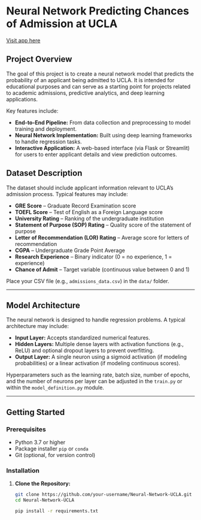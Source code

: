 # Neural Network Predicting Chances of Admission at UCLA 

[Visit app here]((https://neural-network-mihir.streamlit.app/))
 
## Project Overview

The goal of this project is to create a neural network model that predicts the probability of an applicant being admitted to UCLA. It is intended for educational purposes and can serve as a starting point for projects related to academic admissions, predictive analytics, and deep learning applications.

Key features include:

- **End-to-End Pipeline:** From data collection and preprocessing to model training and deployment.
- **Neural Network Implementation:** Built using deep learning frameworks to handle regression tasks.
- **Interactive Application:** A web-based interface (via Flask or Streamlit) for users to enter applicant details and view prediction outcomes.

## Dataset Description

The dataset should include applicant information relevant to UCLA’s admission process. Typical features may include:

- **GRE Score** – Graduate Record Examination score  
- **TOEFL Score** – Test of English as a Foreign Language score  
- **University Rating** – Ranking of the undergraduate institution  
- **Statement of Purpose (SOP) Rating** – Quality score of the statement of purpose  
- **Letter of Recommendation (LOR) Rating** – Average score for letters of recommendation  
- **CGPA** – Undergraduate Grade Point Average  
- **Research Experience** – Binary indicator (0 = no experience, 1 = experience)  
- **Chance of Admit** – Target variable (continuous value between 0 and 1)

Place your CSV file (e.g., `admissions_data.csv`) in the `data/` folder.

---

## Model Architecture

The neural network is designed to handle regression problems. A typical architecture may include:

- **Input Layer:** Accepts standardized numerical features.  
- **Hidden Layers:** Multiple dense layers with activation functions (e.g., ReLU) and optional dropout layers to prevent overfitting.  
- **Output Layer:** A single neuron using a sigmoid activation (if modeling probabilities) or a linear activation (if modeling continuous scores).

Hyperparameters such as the learning rate, batch size, number of epochs, and the number of neurons per layer can be adjusted in the `train.py` or within the `model_definition.py` module.

---

## Getting Started

### Prerequisites

- Python 3.7 or higher  
- Package installer `pip` or `conda`  
- Git (optional, for version control)

### Installation

1. **Clone the Repository:**

   ```bash
   git clone https://github.com/your-username/Neural-Network-UCLA.git
   cd Neural-Network-UCLA

   pip install -r requirements.txt
